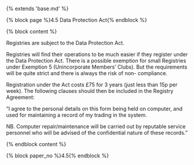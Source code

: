{% extends 'base.md' %}

{% block page %}4.5 Data Protection Act{% endblock %}

{% block content %}

Registries are subject to the Data Protection Act.

Registries will find their operations to be much easier if they register
under the Data Protection Act. There is a possible exemption for small
Registries under Exemption 5 (Unincorporate Members’ Clubs). But the
requirements will be quite strict and there is always the risk of non-
compliance.

Registration under the Act costs £75 for 3 years (just less than 15p per
week). The following clauses should then be included in the Registry
Agreement:

“I agree to the personal details on this form being held on computer,
and used for maintaining a record of my trading in the system.

NB. Computer repair/maintenance will be carried out by reputable
service personnel who will be advised of the confidential nature of
these records.”

{% endblock content %}

{% block paper_no %}4.5{% endblock %}
